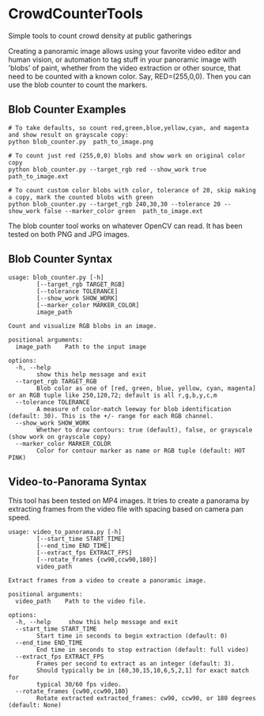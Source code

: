 # CrowdCounterTools
Simple tools to count crowd density at public gatherings

Creating a panoramic image allows using your favorite video editor and human vision, or automation
to tag stuff in your panoramic image with 'blobs' of paint, whether from the 
video extraction or other source, that need to be counted with a known color.
Say, RED=(255,0,0). Then you can use the blob counter to count the markers.

## Blob Counter Examples
```commandline
# To take defaults, so count red,green,blue,yellow,cyan, and magenta and show result on grayscale copy:
python blob_counter.py  path_to_image.png

# To count just red (255,0,0) blobs and show work on original color copy
python blob_counter.py --target_rgb red --show_work true path_to_image.ext

# To count custom color blobs with color, tolerance of 20, skip making a copy, mark the counted blobs with green
python blob_counter.py --target_rgb 240,30,30 --tolerance 20 --show_work false --marker_color green  path_to_image.ext
```
The blob counter tool works on whatever OpenCV can read. It has been tested on both PNG and JPG images.

## Blob Counter Syntax
```commandline
usage: blob_counter.py [-h] 
        [--target_rgb TARGET_RGB]
        [--tolerance TOLERANCE] 
        [--show_work SHOW_WORK] 
        [--marker_color MARKER_COLOR] 
        image_path

Count and visualize RGB blobs in an image.

positional arguments:
  image_path    Path to the input image

options:
  -h, --help
        show this help message and exit
  --target_rgb TARGET_RGB
        Blob color as one of [red, green, blue, yellow, cyan, magenta] or an RGB tuple like 250,120,72; default is all r,g,b,y,c,m
  --tolerance TOLERANCE
        A measure of color-match leeway for blob identification (default: 30). This is the +/- range for each RGB channel.
  --show_work SHOW_WORK
        Whether to draw contours: true (default), false, or grayscale (show work on grayscale copy)
  --marker_color MARKER_COLOR
        Color for contour marker as name or RGB tuple (default: HOT PINK)
```


## Video-to-Panorama Syntax
This tool has been tested on MP4 images. It tries to create a panorama by extracting frames
from the video file with spacing based on camera pan speed.

```commandline
usage: video_to_panorama.py [-h] 
        [--start_time START_TIME] 
        [--end_time END_TIME] 
        [--extract_fps EXTRACT_FPS] 
        [--rotate_frames {cw90,ccw90,180}]
        video_path

Extract frames from a video to create a panoramic image.

positional arguments:
  video_path    Path to the video file.

options:
  -h, --help     show this help message and exit
  --start_time START_TIME
        Start time in seconds to begin extraction (default: 0)
  --end_time END_TIME 
        End time in seconds to stop extraction (default: full video)
  --extract_fps EXTRACT_FPS
        Frames per second to extract as an integer (default: 3). 
        Should typically be in [60,30,15,10,6,5,2,1] for exact match for
        typical 30/60 fps video.
  --rotate_frames {cw90,ccw90,180}
        Rotate extracted extracted_frames: cw90, ccw90, or 180 degrees (default: None)
```
